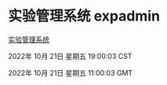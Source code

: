 # 实验管理系统 expadmin
[实验管理系统](http://:56808/expadmin-782313d2-e1b1-4ea7-932e-3a55e6a1a4d0/)

2022年 10月 21日 星期五 19:00:03 CST

2022年 10月 21日 星期五 11:00:03 GMT
